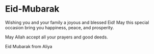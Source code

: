 # Eid-Mubarak

Wishing you and your family a joyous and blessed Eid! May this special occasion bring you happiness, peace, and prosperity.

May Allah accept all your prayers and good deeds.

Eid Mubarak from Aliya
